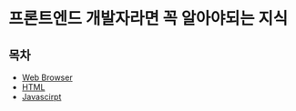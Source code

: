 # 프론트엔드 개발자라면 꼭 알아야되는 지식

## 목차 

* [Web Browser](/pages/frontEnd-knowledge/web-browser/README.md)
* [HTML](/pages/frontEnd-knowledge/html/README.md)
* [Javascirpt](/pages/frontEnd-knowledge/javascirpt/README.md)

